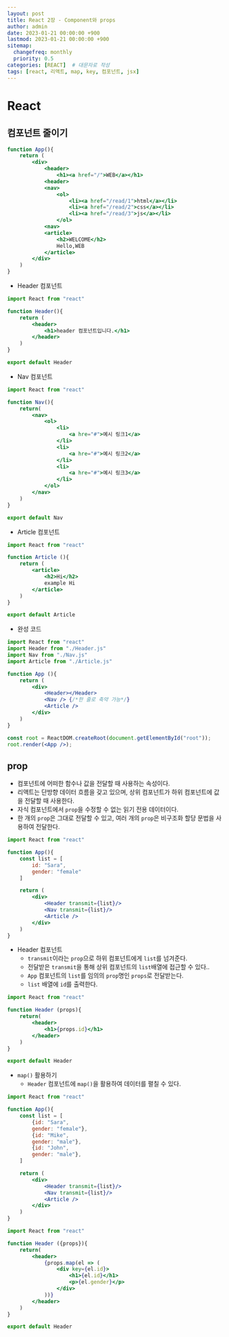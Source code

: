 ```yaml
---
layout: post
title: React 2장 - Component와 props
author: admin
date: 2023-01-21 00:00:00 +900
lastmod: 2023-01-21 00:00:00 +900
sitemap:
  changefreq: monthly
  priority: 0.5
categories: [REACT]  # 대문자로 작성
tags: [react, 리액트, map, key, 컴포넌트, jsx]
---
```

# React
## 컴포넌트 줄이기
```jsx
function App(){
    return (
        <div>
            <header>
                <h1><a href="/">WEB</a></h1>
            <header>
            <nav>
                <ol>
                    <li><a href="/read/1">html</a></li>
                    <li><a href="/read/2">css</a></li>
                    <li><a href="/read/3">js</a></li>
                </ol>
            <nav>
            <article>
                <h2>WELCOME</h2>
                Hello,WEB
            </article>
        </div>
    )
}
```
- Header 컴포넌트

```jsx
import React from "react"

function Header(){
    return (
        <header>
            <h1>header 컴포넌트입니다.</h1>
        </header> 
    )
}

export default Header
```


- Nav 컴포넌트


```jsx
import React from "react"

function Nav(){
    return(
        <nav>
            <ol>
                <li>
                    <a hre="#">예시 링크1</a>
                </li>
                <li>
                    <a hre="#">예시 링크2</a>
                </li>
                <li>
                    <a hre="#">예시 링크3</a>
                </li>
            </ol>
        </nav>
    )
}

export default Nav
```

- Article 컴포넌트


```jsx
import React from "react"

function Article (){
    return (
        <article>
            <h2>Hi</h2>
            example Hi
        </article>
    )
}

export default Article
```

- 완성 코드


```jsx
import React from "react"
import Header from "./Header.js"
import Nav from "./Nav.js"
import Article from "./Article.js"

function App (){
    return (
        <div>
            <Header></Header>
            <Nav /> {/*한 줄로 축약 가능*/}
            <Article />
        </div>
    )
}

const root = ReactDOM.createRoot(document.getElementById("root"));
root.render(<App />);
```


## prop
- 컴포넌트에 어떠한 함수나 값을 전달할 때 사용하는 속성이다.
- 리액트는 단방향 데이터 흐름을 갖고 있으며, 상위 컴포넌트가 하위 컴포넌트에 값을 전달할 때 사용한다.
- 자식 컴포넌트에서 `prop`을 수정할 수 없는 읽기 전용 데이터이다.
- 한 개의 `prop`은 그대로 전달할 수 있고, 여러 개의 `prop`은 비구조화 할당 문법을 사용하여 전달한다.


```jsx
import React from "react"

function App(){
    const list = [
        id: "Sara",
        gender: "female"
    ]

    return (
        <div>
            <Header transmit={list}/>
            <Nav transmit={list}/>
            <Article />
        </div>
    )
}
```

- Header 컴포넌트
  - `transmit`이라는 `prop`으로 하위 컴포넌트에게 `list`를 넘겨준다.
  - 전달받은 `transmit`을 통해 상위 컴포넌트의 `list`배열에 접근할 수 있다..
  - `App` 컴포넌트의 `list`를 임의의 `prop`명인 `props`로 전달받는다.
  - `list` 배열에 `id`를 출력한다.

```jsx
import React from "react"

function Header (props){
    return(
        <header>
            <h1>{props.id}</h1>
        </header>
    )
}

export default Header
```

- `map()` 활용하기
  - `Header` 컴포넌트에 `map()`을 활용하여 데이터를 펼칠 수 있다.

```jsx
import React from "react"

function App(){
    const list = [
        {id: "Sara",
        gender: "female"},
        {id: "Mike",
        gender: "male"},
        {id: "John",
        gender: "male"},
    ]

    return (
        <div>
            <Header transmit={list}/>
            <Nav transmit={list}/>
            <Article />
        </div>
    )
}
```


```jsx
import React from "react"

function Header ({props}){
    return(
        <header>
            {props.map(el => (
                <div key={el.id}>
                    <h1>{el.id}</h1>
                    <p>{el.gender}</p>
                </div>
            ))}
        </header>
    )
}

export default Header
```